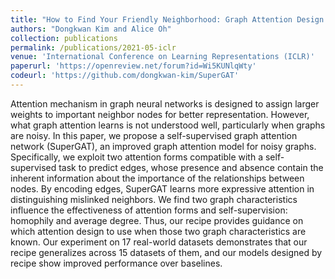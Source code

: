 ```yaml
---
title: "How to Find Your Friendly Neighborhood: Graph Attention Design with Self-Supervision"
authors: "Dongkwan Kim and Alice Oh"
collection: publications
permalink: /publications/2021-05-iclr
venue: 'International Conference on Learning Representations (ICLR)'
paperurl: 'https://openreview.net/forum?id=Wi5KUNlqWty'
codeurl: 'https://github.com/dongkwan-kim/SuperGAT'
---
```


Attention mechanism in graph neural networks is designed to assign larger weights to important neighbor nodes for better representation. However, what graph attention learns is not understood well, particularly when graphs are noisy. In this paper, we propose a self-supervised graph attention network (SuperGAT), an improved graph attention model for noisy graphs. Specifically, we exploit two attention forms compatible with a self-supervised task to predict edges, whose presence and absence contain the inherent information about the importance of the relationships between nodes. By encoding edges, SuperGAT learns more expressive attention in distinguishing mislinked neighbors. We find two graph characteristics influence the effectiveness of attention forms and self-supervision: homophily and average degree. Thus, our recipe provides guidance on which attention design to use when those two graph characteristics are known. Our experiment on 17 real-world datasets demonstrates that our recipe generalizes across 15 datasets of them, and our models designed by recipe show improved performance over baselines.
